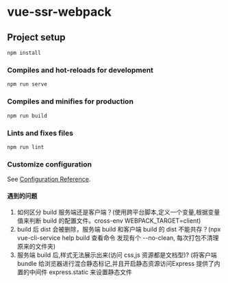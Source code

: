 # vue-ssr-webpack

## Project setup

```
npm install
```

### Compiles and hot-reloads for development

```
npm run serve
```

### Compiles and minifies for production

```
npm run build
```

### Lints and fixes files

```
npm run lint
```

### Customize configuration

See [Configuration Reference](https://cli.vuejs.org/config/).

#### 遇到的问题

1. 如何区分 build 服务端还是客户端？(使用跨平台脚本,定义一个变量,根据变量值来判断 build 的配置文件。cross-env WEBPACK_TARGET=client)
2. build 后 dist 会被删除，服务端 build 和客户端 build 的 dist 不能共存？(npx vue-cli-service help build 查看命令 发现有个 --no-clean, 每次打包不清理原来的文件夹)
3. 服务端 build 后,样式无法展示出来(访问 css,js 资源都是文档型)? (将客户端 bundle 给浏览器进行混合静态标记,并且开启静态资源访问Express 提供了内置的中间件 express.static 来设置静态文件
